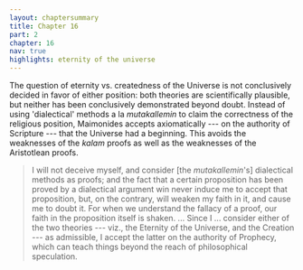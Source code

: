 ```yaml
---
layout: chaptersummary
title: Chapter 16
part: 2
chapter: 16
nav: true
highlights: eternity of the universe
---
```


The question of eternity vs. createdness of the Universe is not conclusively decided in favor of either position: both theories are scientifically plausible, but neither has been conclusively demonstrated beyond doubt. Instead of using 'dialectical' methods a la _mutakallemin_ to claim the correctness of the religious position, Maimonides accepts axiomatically --- on the authority of Scripture --- that the Universe had a beginning. This avoids the weaknesses of the _kalam_ proofs as well as the weaknesses of the Aristotlean proofs. 

> I will not deceive myself, and consider [the _mutakallemin_'s] dialectical methods as proofs; and the fact that a certain proposition has been proved by a dialectical argument win never induce me to accept that proposition, but, on the contrary, will weaken my faith in it, and cause me to doubt it. For when we understand the fallacy of a proof, our faith in the proposition itself is shaken. ... Since I ... consider either of the two theories --- viz., the Eternity of the Universe, and the Creation --- as admissible, I accept the latter on the authority of Prophecy, which can teach things beyond the reach of philosophical speculation.
